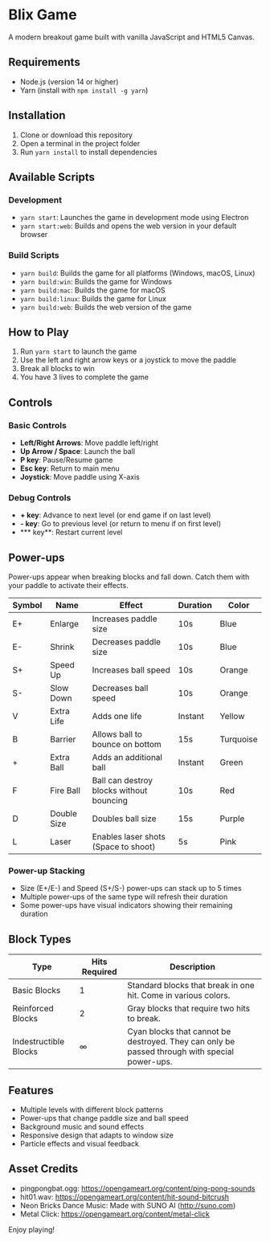 # Blix Game

A modern breakout game built with vanilla JavaScript and HTML5 Canvas.

## Requirements

- Node.js (version 14 or higher)
- Yarn (install with `npm install -g yarn`)

## Installation

1. Clone or download this repository
2. Open a terminal in the project folder
3. Run `yarn install` to install dependencies

## Available Scripts

### Development
- `yarn start`: Launches the game in development mode using Electron
- `yarn start:web`: Builds and opens the web version in your default browser

### Build Scripts
- `yarn build`: Builds the game for all platforms (Windows, macOS, Linux)
- `yarn build:win`: Builds the game for Windows
- `yarn build:mac`: Builds the game for macOS
- `yarn build:linux`: Builds the game for Linux
- `yarn build:web`: Builds the web version of the game

## How to Play

1. Run `yarn start` to launch the game
2. Use the left and right arrow keys or a joystick to move the paddle
3. Break all blocks to win
4. You have 3 lives to complete the game

## Controls

### Basic Controls
- **Left/Right Arrows**: Move paddle left/right
- **Up Arrow / Space**: Launch the ball
- **P key**: Pause/Resume game
- **Esc key**: Return to main menu
- **Joystick**: Move paddle using X-axis

### Debug Controls
- **+ key**: Advance to next level (or end game if on last level)
- **- key**: Go to previous level (or return to menu if on first level)
- *** key**: Restart current level

## Power-ups

Power-ups appear when breaking blocks and fall down. Catch them with your paddle to activate their effects.

| Symbol | Name | Effect | Duration | Color |
|--------|------|---------|-----------|--------|
| E+ | Enlarge | Increases paddle size | 10s | Blue |
| E- | Shrink | Decreases paddle size | 10s | Blue |
| S+ | Speed Up | Increases ball speed | 10s | Orange |
| S- | Slow Down | Decreases ball speed | 10s | Orange |
| V | Extra Life | Adds one life | Instant | Yellow |
| B | Barrier | Allows ball to bounce on bottom | 15s | Turquoise |
| + | Extra Ball | Adds an additional ball | Instant | Green |
| F | Fire Ball | Ball can destroy blocks without bouncing | 10s | Red |
| D | Double Size | Doubles ball size | 15s | Purple |
| L | Laser | Enables laser shots (Space to shoot) | 5s | Pink |

### Power-up Stacking
- Size (E+/E-) and Speed (S+/S-) power-ups can stack up to 5 times
- Multiple power-ups of the same type will refresh their duration
- Some power-ups have visual indicators showing their remaining duration

## Block Types

| Type | Hits Required | Description |
|------|---------------|-------------|
| Basic Blocks | 1 | Standard blocks that break in one hit. Come in various colors. |
| Reinforced Blocks | 2 | Gray blocks that require two hits to break. |
| Indestructible Blocks | ∞ | Cyan blocks that cannot be destroyed. They can only be passed through with special power-ups. |

## Features

- Multiple levels with different block patterns
- Power-ups that change paddle size and ball speed
- Background music and sound effects
- Responsive design that adapts to window size
- Particle effects and visual feedback

## Asset Credits

- pingpongbat.ogg: https://opengameart.org/content/ping-pong-sounds
- hit01.wav: https://opengameart.org/content/hit-sound-bitcrush
- Neon Bricks Dance Music: Made with SUNO AI (http://suno.com)
- Metal Click: https://opengameart.org/content/metal-click

Enjoy playing!